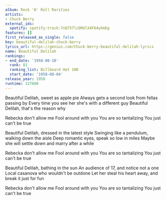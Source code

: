 ```yaml
---
album: Rock 'N' Roll Rarities
artists:
- Chuck Berry
external_ids:
  spotify: spotify:track:7nQ757lcDRUlX4F64yXmEg
features: []
first_released_as_single: false
key: beautiful-delilah-chuck-berry
lyrics_url: https://genius.com/Chuck-berry-beautiful-delilah-lyrics
name: Beautiful Delilah
rankings:
- end_date: '1958-08-10'
  rank: 81
  ranking_list: Billboard Hot 100
  start_date: '1958-08-04'
release_year: 1958
runtime: 127600
---
```

Beautiful Delilah, sweet as apple pie
Always gets a second look from fellas passing by
Every time you see her she's with a different guy
Beautiful Delilah, that's the reason why


Rebecka don't allow me
Fool around with you
You are so tantalizing
You just can't be true


Beautiful Delilah, dressed in the latest style
Swinging like a pendulum, walking down the aisle
Deep romantic eyes, speak so low in miles
Maybe she will settle down and marry after a while


Rebecka don't allow me
Fool around with you
You are so tantalizing
You just can't be true


Beautiful Delilah, bathing in the sun
An audience of 17, and notice not a one
Local casanova who wouldn't be outdone
Let her steal his heart away, and break it just for fun


Rebecka don't allow me
Fool around with you
You are so tantalizing
You just can't be true
